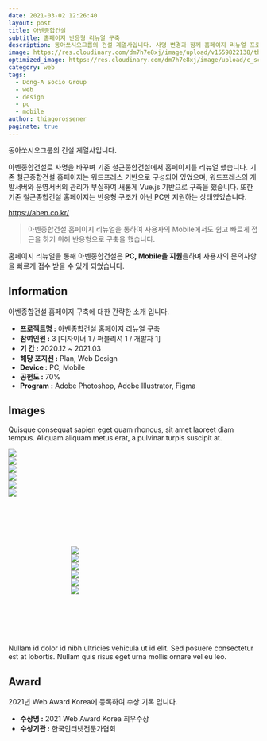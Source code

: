```yaml
---
date: 2021-03-02 12:26:40
layout: post
title: 아벤종합건설
subtitle: 홈페이지 반응형 리뉴얼 구축
description: 동아쏘시오그룹의 건설 계열사입니다. 사명 변경과 함께 홈페이지 리뉴얼 프로젝트를 진행했습니다.
image: https://res.cloudinary.com/dm7h7e8xj/image/upload/v1559822138/theme9_v273a9.jpg
optimized_image: https://res.cloudinary.com/dm7h7e8xj/image/upload/c_scale,w_380/v1559822138/theme9_v273a9.jpg
category: web
tags:
  - Dong-A Socio Group
  - web
  - design
  - pc
  - mobile
author: thiagorossener
paginate: true
---
```


<link rel="stylesheet" href="/assets/css/slick.css">
<link rel="stylesheet" href="/assets/css/slick-theme.css">
<style type="text/css">
.slider {
    width: 50%;
    margin: 100px auto;
}
.slick-slide {
  margin: 0px 20px;
}
.slick-slide img {
  width: 100%;
}
.slick-prev:before,
.slick-next:before {
  color: black;
}
.slick-slide {
  transition: all ease-in-out .3s;
  opacity: .2;
}
.slick-active {
  opacity: .5;
}
.slick-current {
  opacity: 1;
}
</style>


동아쏘시오그룹의 건설 계열사입니다.

아벤종합건설로 사명을 바꾸며 기존 철근종합건설에서 홈페이지를 리뉴얼 했습니다. 기존 철근종합건설 홈페이지는 워드프레스 기반으로 구성되어 있었으며, 워드프레스의 개발서버와 운영서버의 관리가 부실하여
새롭게 Vue.js 기반으로 구축을 했습니다. 또한 기존 철근종합건설 홈페이지는 반응형 구조가 아닌 PC만 지원하는 상태였었습니다.

<a href="https://aben.co.kr/" target="_blank">https://aben.co.kr/</a>


> 아벤종합건설 홈페이지 리뉴얼을 통하여 사용자의 Mobile에서도 쉽고 빠르게 접근을 하기 위해 반응형으로 구축을 했습니다.

홈페이지 리뉴얼을 통해 아벤종합건설은 **PC, Mobile을 지원**을하며 사용자의 문의사항을 빠르게 접수 받을 수 있게 되었습니다.


<!--page-->

## Information

아벤종합건설 홈페이지 구축에 대한 간략한 소개 입니다.

- **프로젝트명 :** 아벤종합건설 홈페이지 리뉴얼 구축
- **참여인원 :** 3 [디자이너 1 / 퍼블리셔 1 / 개발자 1]
- **기 간 :** 2020.12 ~ 2021.03 
- **해당 포지션 :** Plan, Web Design
- **Device :** PC, Mobile
- **공헌도 :** 70%
- **Program :** Adobe Photoshop, Adobe Illustrator, Figma


<!--page-->

## Images

Quisque consequat sapien eget quam rhoncus, sit amet laoreet diam tempus. Aliquam aliquam metus erat, a pulvinar turpis suscipit at.

<div style="position:relative;">
  <section class="quotes">
    <div class="bubble">
      <img src="/assets/img/slide/aben01.jpg" />
    </div>
    <div class="bubble">
      <img src="/assets/img/slide/aben02.jpg" /> 
    </div>
    <div class="bubble">
      <img src="/assets/img/slide/aben03.jpg" /> 
    </div>
    <div class="bubble">
      <img src="/assets/img/slide/aben04.jpg" /> 
    </div>
    <div class="bubble">
      <img src="/assets/img/slide/aben05.jpg" /> 
    </div>
    <div class="bubble">
      <img src="/assets/img/slide/aben06.jpg" /> 
    </div>
  </section>
<div>




<section class="regular slider">
  <div>
    <img src="/assets/img/slide/aben01.jpg">
  </div>
  <div>
    <img src="/assets/img/slide/aben02.jpg">
  </div>
  <div>
    <img src="/assets/img/slide/aben03.jpg">
  </div>
  <div>
    <img src="/assets/img/slide/aben04.jpg">
  </div>
  <div>
    <img src="/assets/img/slide/aben05.jpg">
  </div>
  <div>
    <img src="/assets/img/slide/aben06.jpg">
  </div>
</section>





Nullam id dolor id nibh ultricies vehicula ut id elit. Sed posuere consectetur est at lobortis. Nullam quis risus eget urna mollis ornare vel eu leo.


<!--page-->

## Award

2021년 Web Award Korea에 등록하여 수상 기록 입니다.

- **수상명 :** 2021 Web Award Korea 최우수상
- **수상기관 :** 한국인터넷전문가협회

<!--page-->



<script type="text/javascript" src="https://cdnjs.cloudflare.com/ajax/libs/jquery/2.1.3/jquery.min.js"></script>
<script type="text/javascript" src="https://cdn.jsdelivr.net/jquery.slick/1.5.0/slick.min.js"></script>
<script type="text/javascript" charset="utf-8" src="/assets/js/slick.js"></script>

<script>
	$('.quotes').slick({
  dots: true,
  infinite: true,
  autoplay: false,
  autoplaySpeed: 6000,
  speed: 800,
  slidesToShow: 1,
  adaptiveHeight: true
});
$( document ).ready(function() {
$('.no-fouc').removeClass('no-fouc');
});
</script>

<script>
$(".regular").slick({
      dots: true,
      infinite: true,
      slidesToShow: 3,
      slidesToScroll: 3
    });
</script>




